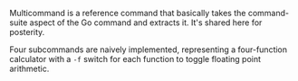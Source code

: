 Multicommand is a reference command that basically takes the command-suite
aspect of the Go command and extracts it.  It's shared here for posterity.

Four subcommands are naively implemented, representing a four-function
calculator with a `-f` switch for each function to toggle floating point
arithmetic.
